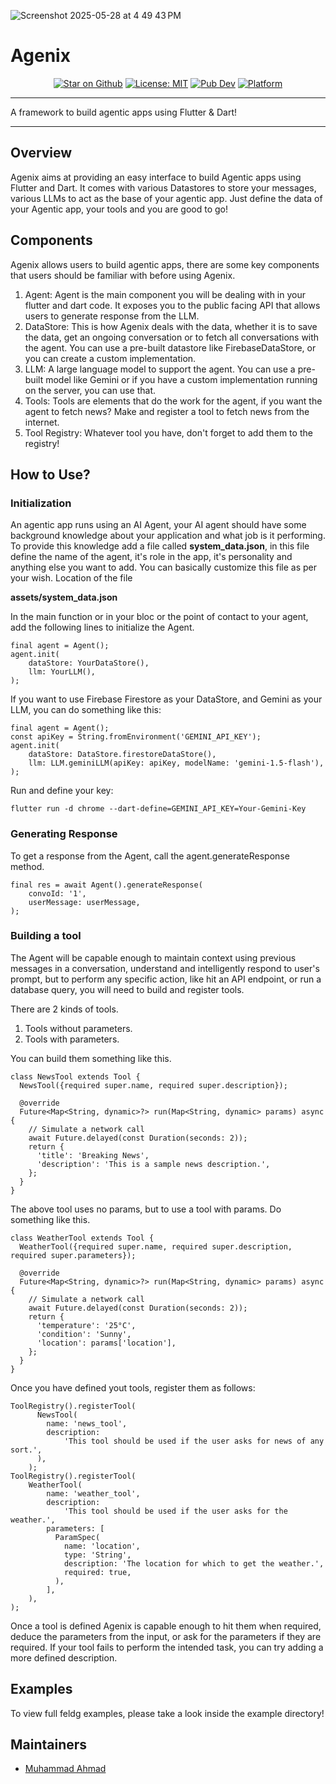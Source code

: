 ![Screenshot 2025-05-28 at 4 49 43 PM](https://github.com/user-attachments/assets/fbb110c9-6019-440b-b6c4-37d86dea725f)


# Agenix

<p align="center">
<a href="https://github.com/ahmadexe/agenix"><img src="https://img.shields.io/github/stars/ahmadexe/agenix.svg?style=flat&logo=github&colorB=deeppink&label=stars" alt="Star on Github"></a>
<a href="https://opensource.org/licenses/MIT"><img src="https://img.shields.io/badge/license-MIT-purple.svg" alt="License: MIT"></a>
<a href="https://pub.dev/packages/agenix"><img src="https://img.shields.io/pub/v/agenix.svg" alt="Pub Dev"></a>
<a href="https://pub.dev/packages/agenix"><img src="https://img.shields.io/badge/platform-Flutter%20%7C%20Dart-blue" alt="Platform"></a>
</p>

---

A framework to build agentic apps using Flutter & Dart!

---

## Overview

Agenix aims at providing an easy interface to build Agentic apps using Flutter and Dart. It comes with various Datastores to store your messages, various LLMs to act as the base of your agentic app. Just define the data of your Agentic app, your tools and you are good to go!

## Components
Agenix allows users to build agentic apps, there are some key components that users should be familiar with before using Agenix.
1. Agent: Agent is the main component you will be dealing with in your flutter and dart code. It exposes you to the public facing API that allows users to generate response from the LLM. 
2. DataStore: This is how Agenix deals with the data, whether it is to save the data, get an ongoing conversation or to fetch all conversations with the agent. You can use a pre-built datastore like FirebaseDataStore, or you can create a custom implementation. 
3. LLM: A large language model to support the agent. You can use a pre-built model like Gemini or if you have a custom implementation running on the server, you can use that.
4. Tools: Tools are elements that do the work for the agent, if you want the agent to fetch news? Make and register a tool to fetch news from the internet.
5. Tool Registry: Whatever tool you have, don't forget to add them to the registry!

## How to Use?

### Initialization
An agentic app runs using an AI Agent, your AI agent should have some background knowledge about your application and what job is it performing. To provide this knowledge add a file called **system_data.json**, in this file define the name of the agent, it's role in the app, it's personality and anything else you want to add. You can basically customize this file as per your wish.
Location of the file


**assets/system_data.json**


In the main function or in your bloc or the point of contact to your agent, add the following lines to initialize the Agent.
```
final agent = Agent();
agent.init(
    dataStore: YourDataStore(),
    llm: YourLLM(),
);
```

If you want to use Firebase Firestore as your DataStore, and Gemini as your LLM, you can do something like this:
```
final agent = Agent();
const apiKey = String.fromEnvironment('GEMINI_API_KEY');
agent.init(
    dataStore: DataStore.firestoreDataStore(),
    llm: LLM.geminiLLM(apiKey: apiKey, modelName: 'gemini-1.5-flash'),
);
```

Run and define your key:
```
flutter run -d chrome --dart-define=GEMINI_API_KEY=Your-Gemini-Key
```

### Generating Response
To get a response from the Agent, call the agent.generateResponse method.
```
final res = await Agent().generateResponse(
    convoId: '1',
    userMessage: userMessage,
);
```

### Building a tool
The Agent will be capable enough to maintain context using previous messages in a conversation, understand and intelligently respond to user's prompt, but to perform any specific action, like hit an API endpoint, or run a database query, you will need to build and register tools.

There are 2 kinds of tools.
1. Tools without parameters.
2. Tools with parameters.

You can build them something like this. 
```
class NewsTool extends Tool {
  NewsTool({required super.name, required super.description});

  @override
  Future<Map<String, dynamic>?> run(Map<String, dynamic> params) async {
    // Simulate a network call
    await Future.delayed(const Duration(seconds: 2));
    return {
      'title': 'Breaking News',
      'description': 'This is a sample news description.',
    };  
  }
}
```

The above tool uses no params, but to use a tool with params. Do something like this.
```
class WeatherTool extends Tool {
  WeatherTool({required super.name, required super.description, required super.parameters});

  @override
  Future<Map<String, dynamic>?> run(Map<String, dynamic> params) async {
    // Simulate a network call
    await Future.delayed(const Duration(seconds: 2));
    return {
      'temperature': '25°C',
      'condition': 'Sunny',
      'location': params['location'],
    };
  }
}
```

Once you have defined yout tools, register them as follows:
```
ToolRegistry().registerTool(
      NewsTool(
        name: 'news_tool',
        description:
            'This tool should be used if the user asks for news of any sort.',
      ),
    );
ToolRegistry().registerTool(
    WeatherTool(
        name: 'weather_tool',
        description:
            'This tool should be used if the user asks for the weather.',
        parameters: [
          ParamSpec(
            name: 'location',
            type: 'String',
            description: 'The location for which to get the weather.',
            required: true,
          ),
        ],
    ),
);
```

Once a tool is defined Agenix is capable enough to hit them when required, deduce the parameters from the input, or ask for the parameters if they are required. If your tool fails to perform the intended task, you can try adding a more defined description.

## Examples
To view full feldg examples, please take a look inside the example directory!

## Maintainers

- [Muhammad Ahmad](https://github.com/ahmadexe)
